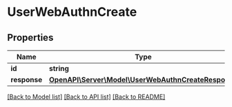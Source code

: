 # UserWebAuthnCreate

## Properties
Name | Type | Description | Notes
------------ | ------------- | ------------- | -------------
**id** | **string** |  | 
**response** | [**OpenAPI\Server\Model\UserWebAuthnCreateResponse**](UserWebAuthnCreateResponse.md) |  | 

[[Back to Model list]](../README.md#documentation-for-models) [[Back to API list]](../README.md#documentation-for-api-endpoints) [[Back to README]](../README.md)


